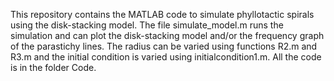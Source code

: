 This repository contains the MATLAB code to simulate phyllotactic spirals using the disk-stacking model. The file simulate_model.m runs the simulation and can plot the disk-stacking model and/or the frequency graph of the parastichy lines. The radius can be varied using functions R2.m and R3.m and the initial condition is varied using initialcondition1.m.
All the code is in the folder Code.
